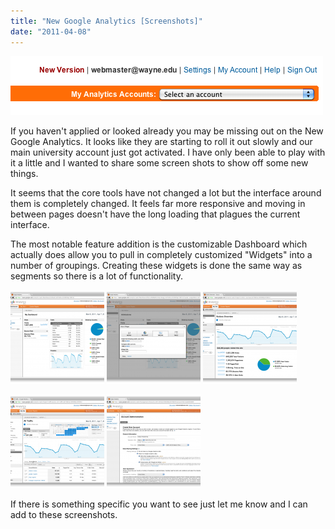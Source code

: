 ```yaml
---
title: "New Google Analytics [Screenshots]"
date: "2011-04-08"
---
```


[![](/images/ga-new-tab.png "ga-new-tab")](http://nickdenardis.com/wp-content/uploads/2011/04/ga-new-tab.png)

If you haven't applied or looked already you may be missing out on the New Google Analytics. It looks like they are starting to roll it out slowly and our main university account just got activated. I have only been able to play with it a little and I wanted to share some screen shots to show off some new things.

It seems that the core tools have not changed a lot but the interface around them is completely changed. It feels far more responsive and moving in between pages doesn't have the long loading that plagues the current interface.

The most notable feature addition is the customizable Dashboard which actually does allow you to pull in completely customized "Widgets" into a number of groupings. Creating these widgets is done the same way as segments so there is a lot of functionality.

[![](/images/ga-dashboard-150x150.png "ga-dashboard")](http://nickdenardis.com/wp-content/uploads/2011/04/ga-dashboard.png) [![](/images/ga-widget-150x150.png "ga-widget")](http://nickdenardis.com/wp-content/uploads/2011/04/ga-widget.png) [![](/images/ga-reports-150x150.png "ga-reports")](http://nickdenardis.com/wp-content/uploads/2011/04/ga-reports.png)

[![](/images/ga-date-range-150x150.png "ga-date-range")](http://nickdenardis.com/wp-content/uploads/2011/04/ga-date-range.png) [![](/images/ga-create-account-150x150.png "ga-create-account")](http://nickdenardis.com/wp-content/uploads/2011/04/ga-create-account.png)

If there is something specific you want to see just let me know and I can add to these screenshots.
